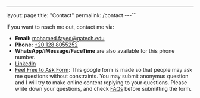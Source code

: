 ---
layout: page
title: "Contact"
permalink: /contact
---```

If you want to reach me out, contact me via:

- **Email:** [mohamed.fayed@gatech.edu](mailto:mohamed.fayed@gatech.edu)
- **Phone:** [+20 128 8055252](tel:+201288055252)
- **WhatsApp/iMessage/FaceTime** are also available for this phone number.
- [LinkedIn](https://www.linkedin.com/in/mohamed-fayed-676481111/)
- [Feel Free to Ask Form](https://docs.google.com/forms/d/e/1FAIpQLSdUC1lOM3vhnBrSVzWlRDP7FcndQII0OtE4nEG8UQnv0yQNmg/viewform?usp=sf_link): This google form is made so that people may ask me questions without constraints. You may submit anonymus question and I will try to make online content replying to your questions. Please write down your questions, and check [FAQs](/faqs.html) before submitting the form.


